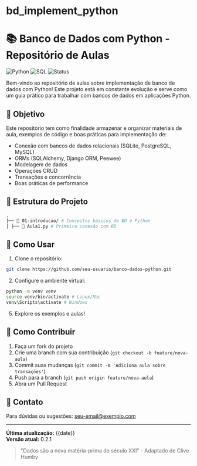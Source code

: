 # bd_implement_python
# 📚 Banco de Dados com Python - Repositório de Aulas

![Python](https://img.shields.io/badge/Python-3776AB?style=for-the-badge&logo=python&logoColor=white)
![SQL](https://img.shields.io/badge/SQL-4479A1?style=for-the-badge&logo=postgresql&logoColor=white)
![Status](https://img.shields.io/badge/Status-Em%20Desenvolvimento-yellow?style=for-the-badge)

Bem-vindo ao repositório de aulas sobre implementação de banco de dados com Python! Este projeto está em constante evolução e serve como um guia prático para trabalhar com bancos de dados em aplicações Python.

## 🎯 Objetivo

Este repositório tem como finalidade armazenar e organizar materiais de aula, exemplos de código e boas práticas para implementação de:

- Conexão com bancos de dados relacionais (SQLite, PostgreSQL, MySQL)
- ORMs (SQLAlchemy, Django ORM, Peewee)
- Modelagem de dados
- Operações CRUD
- Transações e concorrência
- Boas práticas de performance

## 📂 Estrutura do Projeto

```bash
.
├── 📁 01-introducao/ # Conceitos básicos de BD e Python
│ ├── 📄 Aula1.py # Primeira conexão com BD
```

## 🚀 Como Usar

1. Clone o repositório:
```bash
git clone https://github.com/seu-usuario/banco-dados-python.git
```

2. Configure o ambiente virtual:
```bash
python -m venv venv
source venv/bin/activate # Linux/Mac
venv\Scripts\activate # Windows
```

5. Explore os exemplos e aulas!

## 🤝 Como Contribuir

1. Faça um fork do projeto
2. Crie uma branch com sua contribuição (`git checkout -b feature/nova-aula`)
3. Commit suas mudanças (`git commit -m 'Adiciona aula sobre transações'`)
4. Push para a branch (`git push origin feature/nova-aula`)
5. Abra um Pull Request

## 📧 Contato

Para dúvidas ou sugestões: [seu-email@exemplo.com](mailto:lui.brito@sempreceub.com)

---

**Última atualização:** {{date}}  
**Versão atual:** 0.2.1  

> "Dados são a nova matéria-prima do século XXI" - Adaptado de Clive Humby

